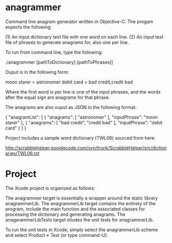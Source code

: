 anagrammer
==========

Command line anagram generator written in Objective-C. The progam expects the following:

(1) An input dictionary text file with one word on each line. 
(2) An input text file of phrases to generate anagrams for, also one per line. 

To run from command line, type the following:

./anagrammer [pathToDictionary] [pathToPhrases]]

Ouput is in the following form:

moon starer = astronomer
debit card = bad credit,credit bad

Where the first word is per line is one of the input phrases, and the words after the equal sign are anagrams for that phrase. 

The anagrams are also ouput as JSON in the following format:

{
  "anagramList": [
    {
      "anagrams": [
        "astronomer"
      ],
      "inputPhrase": "moon starer"
    },
    {
      "anagrams": [
        "bad credit",
        "credit bad"
      ],
      "inputPhrase": "debit card"
    }
  ]
}

Project includes a sample word dictionary (TWL06) sourced from here:

http://scrabblehelper.googlecode.com/svn/trunk/ScrabbleHelper/src/dictionaries/TWL06.txt

Project
==========

The Xcode project is organized as follows:

The anagrammer target is essentially a wrapper around the static library anagrammerLib. 
The anagrammerLib target contains the entirety of the program, include the main function and the associated classes for processing the dictionary and generating anagrams. 
The anagarammerLibTests target inludes the unit tests for anagrammerLib. 

To run the unit tests in Xcode, simply select the anagrammerLib scheme and select Product-> Test (or type command-U). 

 
